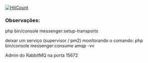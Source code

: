 [![HitCount](http://hits.dwyl.com/RonaldoMoraes/promobit.svg)](http://hits.dwyl.com/RonaldoMoraes/promobit)

### Observações:
php bin/console messenger:setup-transports

deixar um serviço (supervisor / pm2) monitorando o comando:
php bin/console messenger:consume amqp -vv

Admin do RabbitMQ na porta 15672 